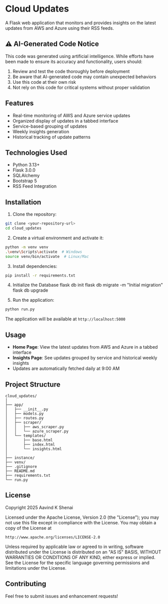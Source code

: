 # Cloud Updates

A Flask web application that monitors and provides insights on the latest updates from AWS and Azure using their RSS feeds.

## ⚠️ AI-Generated Code Notice

This code was generated using artificial intelligence. While efforts have been made to ensure its accuracy and functionality, users should:
1. Review and test the code thoroughly before deployment
2. Be aware that AI-generated code may contain unexpected behaviors
3. Use this code at their own risk
4. Not rely on this code for critical systems without proper validation

## Features

- Real-time monitoring of AWS and Azure service updates
- Organized display of updates in a tabbed interface
- Service-based grouping of updates
- Weekly insights generation
- Historical tracking of update patterns

## Technologies Used

- Python 3.13+
- Flask 3.0.0
- SQLAlchemy
- Bootstrap 5
- RSS Feed Integration

## Installation

1. Clone the repository:
```bash
git clone <your-repository-url>
cd cloud_updates
```

2. Create a virtual environment and activate it:
```bash
python -m venv venv
.\venv\Scripts\activate  # Windows
source venv/bin/activate  # Linux/Mac
```

3. Install dependencies:
```bash
pip install -r requirements.txt
```

4. Initialize the Database
flask db init
flask db migrate -m "Initial migration"
flask db upgrade

5. Run the application:
```bash
python run.py
```

The application will be available at `http://localhost:5000`

## Usage

- **Home Page**: View the latest updates from AWS and Azure in a tabbed interface
- **Insights Page**: See updates grouped by service and historical weekly insights
- Updates are automatically fetched daily at 9:00 AM

## Project Structure

```
cloud_updates/
│
├── app/
│   ├── __init__.py
│   ├── models.py
│   ├── routes.py
│   ├── scraper/
│   │   ├── aws_scraper.py
│   │   └── azure_scraper.py
│   └── templates/
│       ├── base.html
│       ├── index.html
│       └── insights.html
│
├── instance/
├── venv/
├── .gitignore
├── README.md
├── requirements.txt
└── run.py
```

## License

Copyright 2025 Aavind K Shenai

Licensed under the Apache License, Version 2.0 (the "License");
you may not use this file except in compliance with the License.
You may obtain a copy of the License at

    http://www.apache.org/licenses/LICENSE-2.0

Unless required by applicable law or agreed to in writing, software
distributed under the License is distributed on an "AS IS" BASIS,
WITHOUT WARRANTIES OR CONDITIONS OF ANY KIND, either express or implied.
See the License for the specific language governing permissions and
limitations under the License.

## Contributing

Feel free to submit issues and enhancement requests!
